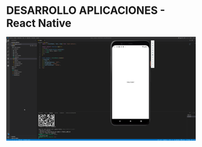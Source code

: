# DESARROLLO APLICACIONES - React Native
![screenshot](https://github.com/pfornari/CHDA/blob/main/desafio1.png)
